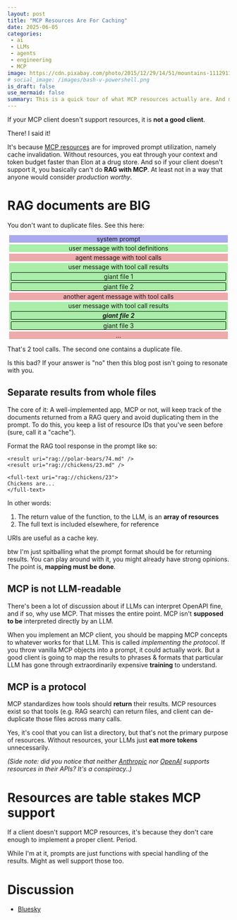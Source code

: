 ```yaml
---
layout: post
title: "MCP Resources Are For Caching"
date: 2025-06-05
categories:
 - ai
 - LLMs
 - agents
 - engineering
 - MCP
image: https://cdn.pixabay.com/photo/2015/12/29/14/51/mountains-1112911_1280.jpg
# social_image: /images/bash-v-powershell.png
is_draft: false
use_mermaid: false
summary: This is a quick tour of what MCP resources actually are. And more to the point, what MCP is supposed to do (and not supposed to do).
---
```


If your MCP client doesn't support resources, it is **not a good client**.

There! I said it!

It's because [MCP resources][resources] are for improved prompt utilization, namely cache invalidation. 
Without resources, you eat through your context and token budget faster than Elon at a drug store. And
so if your client doesn't support it, you basically can't do **RAG with MCP**. At least not
in a way that anyone would consider _production worthy_.


# RAG documents are BIG

You don't want to duplicate files. See this here:

<p>
<div style="background-color: #aaaaee; text-align: center; margin: 0.25rem">
system prompt
</div>
<div style="background-color: #aaeeaa; text-align: center; margin: 0.25rem">
user message with tool definitions
</div>
<div style="background-color: #eeaaaa; text-align: center; margin: 0.25rem">
agent message with tool calls
</div>
<div style="background-color: #aaeeaa; text-align: center; margin: 0.25rem">
user message with tool call results
    <div style="">
    <div style="border-radius: 2px; border: 1px solid black; margin: 0.25rem">giant file 1</div>
    <div style="border-radius: 2px; border: 1px solid black; margin: 0.25rem">giant file 2</div>
    </div>
</div>
<div style="background-color: #eeaaaa; text-align: center; margin: 0.25rem">
another agent message with tool calls
</div>
<div style="background-color: #aaeeaa; text-align: center; margin: 0.25rem">
user message with tool call results
    <div style="">
    <div style="border-radius: 2px; border: 1px solid black; margin: 0.25rem"><b><i>giant file 2</i></b></div>
    <div style="border-radius: 2px; border: 1px solid black; margin: 0.25rem">giant file 3</div>
    </div>
</div>
<div style="background-color: #eeaaaa; text-align: center; margin: 0.25rem">
...
</div>
</p>

That's 2 tool calls. The second one contains a duplicate file.

Is this bad? If your answer is "no" then this blog post isn't going to resonate with you.


## Separate results from whole files
The core of it: A well-implemented app, MCP or not, will keep track of the documents
returned from a RAG query and avoid duplicating them in the prompt. To do this, you
keep a list of resource IDs that you've seen before (sure, call it a "cache").

Format the RAG tool response in the prompt like so:

```
<result uri="rag://polar-bears/74.md" />
<result uri="rag://chickens/23.md" />

<full-text uri="rag://chickens/23">
Chickens are...
</full-text>
```

In other words:
1. The return value of the function, to the LLM, is an **array of resources**
2. The full text is included elsewhere, for reference

URIs are useful as a cache key.

btw I'm just spitballing what the prompt format should be for returning results. You 
can play around with it, you might already have strong opinions. The point is,
**mapping must be done**.

## MCP is not LLM-readable
There's been a lot of discussion about if LLMs can interpret OpenAPI fine, and
if so, why use MCP. That misses the entire point. MCP isn't **supposed to be**
interpreted directly by an LLM.

When you implement an MCP client, you should be mapping MCP concepts to whatever
works for that LLM. This is called _implementing the protocol_. If you throw
vanilla MCP objects into a prompt, it could actually work. But a good client
is going to map the results to phrases & formats that particular LLM has gone
through extraordinarily expensive **training** to understand.


## MCP is a protocol
MCP standardizes how tools should **return** their results. 
MCP resources exist so that tools (e.g. RAG search) can return files, and
client can de-duplicate those files across many calls. 

Yes, it's cool that you can list a directory, but that's not the primary 
purpose of resources. Without resources, your LLMs just **eat more tokens**
unnecessarily. 

_(Side note: did you notice that neither [Anthropic][ant] nor [OpenAI][oai] supports 
resources in their APIs? It's a conspiracy..)_


# Resources are table stakes MCP support
If a client doesn't support MCP resources, it's because they don't care enough
to implement a proper client. Period.

While I'm at it, prompts are just functions with special handling of the results.
Might as well support those too.


# Discussion
* [Bluesky](https://bsky.app/profile/timkellogg.me/post/3lqvtthat622m)


 [resources]: https://modelcontextprotocol.io/docs/concepts/resources
 [ant]: https://docs.anthropic.com/en/docs/agents-and-tools/mcp-connector
 [oai]: https://gofastmcp.com/integrations/openai


